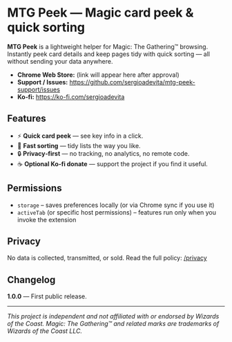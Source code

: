 # MTG Peek — Magic card peek & quick sorting

**MTG Peek** is a lightweight helper for Magic: The Gathering™ browsing. Instantly peek card details and keep pages tidy with quick sorting — all without sending your data anywhere.

- **Chrome Web Store:** (link will appear here after approval)
- **Support / Issues:** https://github.com/sergioadevita/mtg-peek-support/issues
- **Ko‑fi:** https://ko-fi.com/sergioadevita

## Features
- ⚡ **Quick card peek** — see key info in a click.
- 🧹 **Fast sorting** — tidy lists the way you like.
- 🔒 **Privacy‑first** — no tracking, no analytics, no remote code.
- ☕ **Optional Ko‑fi donate** — support the project if you find it useful.

## Permissions
- `storage` – saves preferences locally (or via Chrome sync if you use it)
- `activeTab` (or specific host permissions) – features run only when you invoke the extension

## Privacy
No data is collected, transmitted, or sold. Read the full policy: [/privacy](/privacy)

## Changelog
**1.0.0** — First public release.

---

_This project is independent and not affiliated with or endorsed by Wizards of the Coast. Magic: The Gathering™ and related marks are trademarks of Wizards of the Coast LLC._
